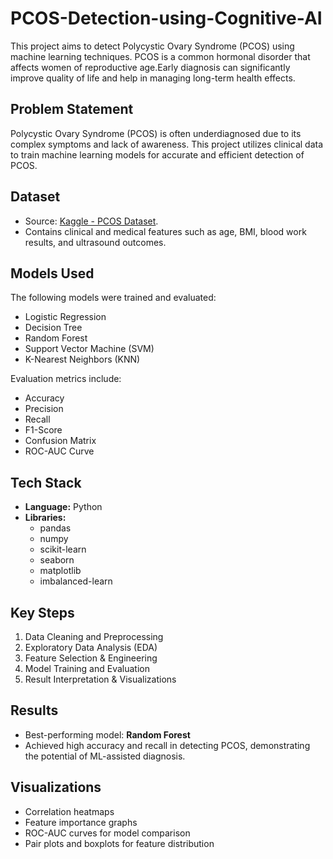 # PCOS-Detection-using-Cognitive-AI

This project aims to detect Polycystic Ovary Syndrome (PCOS) using machine learning techniques. PCOS is a common hormonal disorder that affects women of reproductive age.Early diagnosis can significantly improve quality of life and help in managing long-term health effects.

## Problem Statement

Polycystic Ovary Syndrome (PCOS) is often underdiagnosed due to its complex symptoms and lack of awareness. This project utilizes clinical data to train machine learning models for accurate and efficient detection of PCOS.

## Dataset

- Source: [Kaggle - PCOS Dataset](https://www.kaggle.com/datasets/).
- Contains clinical and medical features such as age, BMI, blood work results, and ultrasound outcomes.

## Models Used

The following models were trained and evaluated:
- Logistic Regression
- Decision Tree
- Random Forest
- Support Vector Machine (SVM)
- K-Nearest Neighbors (KNN)

Evaluation metrics include:
- Accuracy
- Precision
- Recall
- F1-Score
- Confusion Matrix
- ROC-AUC Curve

## Tech Stack

- **Language:** Python  
- **Libraries:**  
  - pandas  
  - numpy  
  - scikit-learn  
  - seaborn  
  - matplotlib  
  - imbalanced-learn

## Key Steps

1. Data Cleaning and Preprocessing  
2. Exploratory Data Analysis (EDA)  
3. Feature Selection & Engineering  
4. Model Training and Evaluation  
5. Result Interpretation & Visualizations

## Results

- Best-performing model: **Random Forest**
- Achieved high accuracy and recall in detecting PCOS, demonstrating the potential of ML-assisted diagnosis.

## Visualizations

- Correlation heatmaps  
- Feature importance graphs  
- ROC-AUC curves for model comparison  
- Pair plots and boxplots for feature distribution


